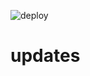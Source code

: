 ![deploy](https://github.com/Jayp0weru5r/Jayp0weru5r.github.io/workflows/deploy/badge.svg?branch=master)
# updates
